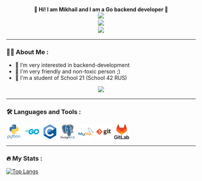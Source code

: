 <div id="header" align="center">
  <b>💫 Hi! I am Mikhail and I am a Go backend developer 💫</b>
</div>
<div id="header" align="center">
  <img src="https://forum.diamondrp.ru/data/attachments/1836/1836455-3e5e06081be767faa1fe1cf6b6ccdaa1.jpg" width="600"/>
</div>
<div id="header" align="center">
  <img src="https://mir-s3-cdn-cf.behance.net/project_modules/max_1200/942fdf48222763.5891fd792ead0.gif" width="400"/>
</div>
<div id="header" align="center">
  <img src="https://forum.diamondrp.ru/data/attachments/1836/1836455-3e5e06081be767faa1fe1cf6b6ccdaa1.jpg" width="600"/>
</div>

---

### :man_technologist: About Me :

- 🤔 I’m very interested in backend-development
- 👯 I'm very friendly and non-toxic person ;) 
- 🧠 I'm a student of School 21 (School 42 RUS)
<div id="header" align="center">
  <img src="https://sun6-23.userapi.com/s/v1/if1/F_JbgEXQ5UXcG0Rc5-qVuKrgIe0UYZHiXGOFk0zXPCa5kLWZ38GfYIZihgPfJZed4UrQWDiN.jpg?size=1401x1401&quality=96&crop=49,49,1401,1401&ava=1" width="300"/>
</div>

---

### :hammer_and_wrench: Languages and Tools :
<div>
  <img src="https://raw.githubusercontent.com/devicons/devicon/1119b9f84c0290e0f0b38982099a2bd027a48bf1/icons/python/python-original-wordmark.svg" title="Python"  alt="Python" width="40" height="40"/>&nbsp;
  <img src="https://raw.githubusercontent.com/devicons/devicon/1119b9f84c0290e0f0b38982099a2bd027a48bf1/icons/go/go-original-wordmark.svg" title="Go"  alt="Go" width="40" height="40"/>&nbsp;
  <img src="https://raw.githubusercontent.com/devicons/devicon/1119b9f84c0290e0f0b38982099a2bd027a48bf1/icons/c/c-original.svg" title="C"  alt="C" width="40" height="40"/>&nbsp;
  <img src="https://raw.githubusercontent.com/devicons/devicon/1119b9f84c0290e0f0b38982099a2bd027a48bf1/icons/postgresql/postgresql-original-wordmark.svg" title="PostgreSQL"  alt="PostgreSQL" width="40" height="40"/>&nbsp;
  <img src="https://github.com/devicons/devicon/blob/master/icons/mysql/mysql-original-wordmark.svg" title="MySQL"  alt="MySQL" width="40" height="40"/>&nbsp;
  <img src="https://github.com/devicons/devicon/blob/master/icons/git/git-original-wordmark.svg" title="Git" **alt="Git" width="40" height="40"/>&nbsp
  <img src="https://raw.githubusercontent.com/devicons/devicon/1119b9f84c0290e0f0b38982099a2bd027a48bf1/icons/gitlab/gitlab-original-wordmark.svg" title="GitLab" **alt="GitLab" width="40" height="40"/>&nbsp
</div>

---

### :fire: My Stats :
[![Top Langs](https://github-readme-stats.vercel.app/api/top-langs/?username=RbPyer&layout=compact&theme=vision-friendly-dark)](https://github.com/anuraghazra/github-readme-stats)
